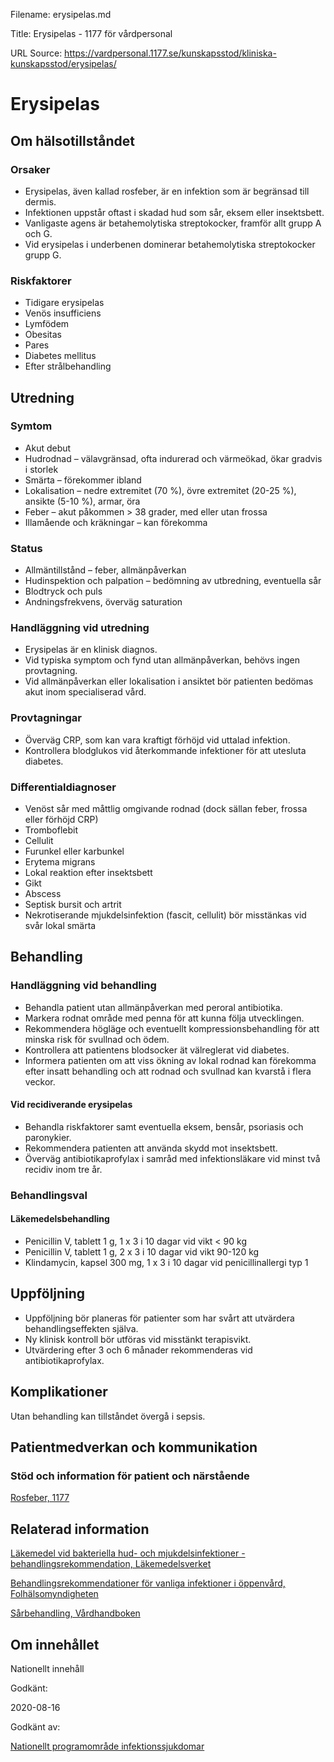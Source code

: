 Filename: erysipelas.md

Title: Erysipelas - 1177 för vårdpersonal

URL Source: https://vardpersonal.1177.se/kunskapsstod/kliniska-kunskapsstod/erysipelas/

Erysipelas
==========

Om hälsotillståndet
-------------------

### Orsaker

*   Erysipelas, även kallad rosfeber, är en infektion som är begränsad till dermis.
*   Infektionen uppstår oftast i skadad hud som sår, eksem eller insektsbett.
*   Vanligaste agens är betahemolytiska streptokocker, framför allt grupp A och G.
*   Vid erysipelas i underbenen dominerar betahemolytiska streptokocker grupp G.

### Riskfaktorer

*   Tidigare erysipelas
*   Venös insufficiens
*   Lymfödem
*   Obesitas
*   Pares
*   Diabetes mellitus
*   Efter strålbehandling

Utredning
---------

### Symtom

*   Akut debut
*   Hudrodnad – välavgränsad, ofta indurerad och värmeökad, ökar gradvis i storlek
*   Smärta – förekommer ibland
*   Lokalisation – nedre extremitet (70 %), övre extremitet (20-25 %), ansikte (5-10 %), armar, öra
*   Feber – akut påkommen \> 38 grader, med eller utan frossa
*   Illamående och kräkningar – kan förekomma

### Status

*   Allmäntillstånd – feber, allmänpåverkan
*   Hudinspektion och palpation – bedömning av utbredning, eventuella sår
*   Blodtryck och puls
*   Andningsfrekvens, överväg saturation

### Handläggning vid utredning

*   Erysipelas är en klinisk diagnos.
*   Vid typiska symptom och fynd utan allmänpåverkan, behövs ingen provtagning.
*   Vid allmänpåverkan eller lokalisation i ansiktet bör patienten bedömas akut inom specialiserad vård.

### Provtagningar

*   Överväg CRP, som kan vara kraftigt förhöjd vid uttalad infektion.
*   Kontrollera blodglukos vid återkommande infektioner för att utesluta diabetes.

### Differentialdiagnoser

*   Venöst sår med måttlig omgivande rodnad (dock sällan feber, frossa eller förhöjd CRP)
*   Tromboflebit
*   Cellulit
*   Furunkel eller karbunkel
*   Erytema migrans
*   Lokal reaktion efter insektsbett
*   Gikt
*   Abscess
*   Septisk bursit och artrit
*   Nekrotiserande mjukdelsinfektion (fascit, cellulit) bör misstänkas vid svår lokal smärta

Behandling
----------

### Handläggning vid behandling

*   Behandla patient utan allmänpåverkan med peroral antibiotika.
*   Markera rodnat område med penna för att kunna följa utvecklingen.
*   Rekommendera högläge och eventuellt kompressionsbehandling för att minska risk för svullnad och ödem.
*   Kontrollera att patientens blodsocker ät välreglerat vid diabetes.
*   Informera patienten om att viss ökning av lokal rodnad kan förekomma efter insatt behandling och att rodnad och svullnad kan kvarstå i flera veckor.

#### Vid recidiverande erysipelas

*   Behandla riskfaktorer samt eventuella eksem, bensår, psoriasis och paronykier.
*   Rekommendera patienten att använda skydd mot insektsbett.
*   Överväg antibiotikaprofylax i samråd med infektionsläkare vid minst två recidiv inom tre år.

### Behandlingsval

#### Läkemedelsbehandling

*   Penicillin V, tablett 1 g, 1 x 3 i 10 dagar vid vikt < 90 kg
*   Penicillin V, tablett 1 g, 2 x 3 i 10 dagar vid vikt 90-120 kg
*   Klindamycin, kapsel 300 mg, 1 x 3 i 10 dagar vid penicillinallergi typ 1

Uppföljning
-----------

*   Uppföljning bör planeras för patienter som har svårt att utvärdera behandlingseffekten själva.
*   Ny klinisk kontroll bör utföras vid misstänkt terapisvikt.
*   Utvärdering efter 3 och 6 månader rekommenderas vid antibiotikaprofylax.

Komplikationer
--------------

Utan behandling kan tillståndet övergå i sepsis.

Patientmedverkan och kommunikation
----------------------------------

### Stöd och information för patient och närstående

[Rosfeber, 1177](https://www.1177.se/sjukdomar--besvar/hud-har-och-naglar/infektioner-pa-huden/rosfeber/)

Relaterad information
---------------------

[Läkemedel vid bakteriella hud- och mjukdelsinfektioner - behandlingsrekommendation, Läkemedelsverket](https://www.lakemedelsverket.se/sv/behandling-och-forskrivning/behandlingsrekommendationer/sok-behandlingsrekommendationer/lakemedel-vid-bakteriella-hud--och-mjukdelsinfektioner---behandlingsrekommendation)

[Behandlingsrekommendationer för vanliga infektioner i öppenvård, Folhälsomyndigheten](https://www.folkhalsomyndigheten.se/contentassets/246aa17721b44c5380a0117f6d0aba40/behandlingsrekommendationer-oppenvard.pdf)

[Sårbehandling, Vårdhandboken](https://www.vardhandboken.se/vard-och-behandling/hud-och-sar/sarbehandling/)

Om innehållet
-------------

Nationellt innehåll

Godkänt:

2020-08-16

Godkänt av:

[Nationellt programområde infektionssjukdomar](https://kunskapsstyrningvard.se/kunskapsstyrningvard/programomradenochsamverkansgrupper/nationellaprogramomraden/npoinfektionssjukdomar.56434.html)
